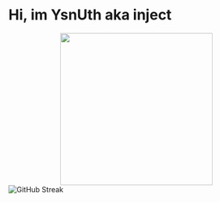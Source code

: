<h1>
    Hi, im YsnUth aka inject
</h1>
<div id="header" align="center">
  <img src="[https://tenor.googleapis.com/v2/media?id=15182526337550176271&format=optimizedgif&client_key=tenor_web&appversion=browser-r20240311-2&access_token=ya29.a0Ad52N3_GePRKTqrAgJTwqXz3fZvWtOhh1BUSUxa_RxHov-3ycwarVqpN7o1DD5eV5HVnkV_mboSsxHnBg44ab0UP4qUlCw1q3lVCZc1o7t7Df2DTD6QpNWOISp2QNsShAsHfNQ9ZlpR0CvRJXZxt3B7Wbi2E2887GgaCgYKAc0SARESFQHGX2Mi3e9nCVm_VQB31j6u4RSWeg0169&key=AIzaSyC-P6_qz3FzCoXGLk6tgitZo4jEJ5mLzD8](https://tenor.googleapis.com/v2/media?id=15182526337550176271&format=optimizedgif&client_key=tenor_web&appversion=browser-r20240311-2&access_token=ya29.a0Ad52N39kfQG9n0eqPcXDb4RqBaArMdAkkB94SvrZtKg-QWZ7Hne3B1pOa1jUtLFUdpucpXACVGGS_CpNlEU6UNNe79qXO3dRiMDYxcQ2KEXEWaYbBRQ3byQJZ6EZNerPJ0RuW_BdkNyXxgDINlnZ0Df20S7ieh4eUQaCgYKAWkSARESFQHGX2MihqWOl71IBcoavrA7YWX77g0169&key=AIzaSyC-P6_qz3FzCoXGLk6tgitZo4jEJ5mLzD8)https://tenor.googleapis.com/v2/media?id=15182526337550176271&format=optimizedgif&client_key=tenor_web&appversion=browser-r20240311-2&access_token=ya29.a0Ad52N39kfQG9n0eqPcXDb4RqBaArMdAkkB94SvrZtKg-QWZ7Hne3B1pOa1jUtLFUdpucpXACVGGS_CpNlEU6UNNe79qXO3dRiMDYxcQ2KEXEWaYbBRQ3byQJZ6EZNerPJ0RuW_BdkNyXxgDINlnZ0Df20S7ieh4eUQaCgYKAWkSARESFQHGX2MihqWOl71IBcoavrA7YWX77g0169&key=AIzaSyC-P6_qz3FzCoXGLk6tgitZo4jEJ5mLzD8](https://tenor.googleapis.com/v2/media?id=15182526337550176271&format=optimizedgif&client_key=tenor_web&appversion=browser-r20240311-2&access_token=ya29.a0Ad52N3_GePRKTqrAgJTwqXz3fZvWtOhh1BUSUxa_RxHov-3ycwarVqpN7o1DD5eV5HVnkV_mboSsxHnBg44ab0UP4qUlCw1q3lVCZc1o7t7Df2DTD6QpNWOISp2QNsShAsHfNQ9ZlpR0CvRJXZxt3B7Wbi2E2887GgaCgYKAc0SARESFQHGX2Mi3e9nCVm_VQB31j6u4RSWeg0169&key=AIzaSyC-P6_qz3FzCoXGLk6tgitZo4jEJ5mLzD8)https://tenor.googleapis.com/v2/media?id=15182526337550176271&format=optimizedgif&client_key=tenor_web&appversion=browser-r20240311-2&access_token=ya29.a0Ad52N3_GePRKTqrAgJTwqXz3fZvWtOhh1BUSUxa_RxHov-3ycwarVqpN7o1DD5eV5HVnkV_mboSsxHnBg44ab0UP4qUlCw1q3lVCZc1o7t7Df2DTD6QpNWOISp2QNsShAsHfNQ9ZlpR0CvRJXZxt3B7Wbi2E2887GgaCgYKAc0SARESFQHGX2Mi3e9nCVm_VQB31j6u4RSWeg0169&key=AIzaSyC-P6_qz3FzCoXGLk6tgitZo4jEJ5mLzD8" width="300"/>
</div>
<a align="center">
    <img src="http://github-readme-streak-stats.herokuapp.com?user=YsnKey&theme=vue-dark&hide_border=true" alt="GitHub Streak"/>
</a>

